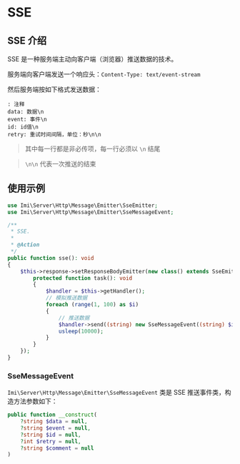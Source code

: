 # SSE

## SSE 介绍

SSE 是一种服务端主动向客户端（浏览器）推送数据的技术。

服务端向客户端发送一个响应头：`Content-Type: text/event-stream`

然后服务端按如下格式发送数据：

```text
: 注释
data: 数据\n
event: 事件\n
id: id值\n
retry: 重试时间间隔，单位：秒\n\n
```

> 其中每一行都是非必传项，每一行必须以 `\n` 结尾

> `\n\n` 代表一次推送的结束

## 使用示例

```php
use Imi\Server\Http\Message\Emitter\SseEmitter;
use Imi\Server\Http\Message\Emitter\SseMessageEvent;

/**
 * SSE.
 *
 * @Action
 */
public function sse(): void
{
    $this->response->setResponseBodyEmitter(new class() extends SseEmitter {
        protected function task(): void
        {
            $handler = $this->getHandler();
            // 模拟推送数据
            foreach (range(1, 100) as $i)
            {
                // 推送数据
                $handler->send((string) new SseMessageEvent((string) $i));
                usleep(10000);
            }
        }
    });
}
```

### SseMessageEvent

`Imi\Server\Http\Message\Emitter\SseMessageEvent` 类是 SSE 推送事件类，构造方法参数如下：

```php
public function __construct(
    ?string $data = null,
    ?string $event = null,
    ?string $id = null,
    ?int $retry = null,
    ?string $comment = null
)
```
